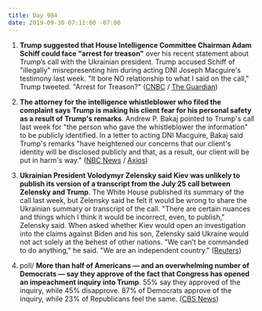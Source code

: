 ```yaml
---
title: Day 984
date: 2019-09-30 07:11:00 -07:00
---
```


1. **Trump suggested that House Intelligence Committee Chairman Adam Schiff could face "arrest for treason"** over his recent statement about Trump’s call with the Ukrainian president. Trump accused Schiff of "illegally" misrepresenting him during acting DNI Joseph Macguire's testimony last week. "It bore NO relationship to what I said on the call," Trump tweeted. "Arrest for Treason?" ([CNBC](https://www.cnbc.com/2019/09/30/trump-asks-if-schiff-should-face-arrest-for-treason-over-impeachment-probe.html) / [The Guardian](https://www.theguardian.com/us-news/2019/sep/30/donald-trump-has-put-whistleblower-in-danger-lawyers-say-ukraine-impeachment))

2. **The attorney for the intelligence whistleblower who filed the complaint says Trump is making his client fear for his personal safety as a result of Trump's remarks**. Andrew P. Bakaj pointed to Trump's call last week for "the person who gave the whistleblower the information" to be publicly identified. In a letter to acting DNI Macguire, Bakaj said Trump's remarks "have heightened our concerns that our client's identity will be disclosed publicly and that, as a result, our client will be put in harm's way." ([NBC News](https://www.nbcnews.com/politics/trump-impeachment-inquiry/whistleblower-s-lawyer-says-trump-endangering-his-client-n1060151) / [Axios](https://www.axios.com/whistleblowers-fears-for-safety-letter-shows-e12ffd3c-fdb5-4c7d-be21-79c3da4d9fb6.html))

3. **Ukrainian President Volodymyr Zelensky said Kiev was unlikely to publish its version of a transcript from the July 25 call between Zelensky and Trump**. The White House published its summary of the call last week, but Zelensky said he felt it would be wrong to share the Ukrainian summary or transcript of the call. "There are certain nuances and things which I think it would be incorrect, even, to publish," Zelensky said. When asked whether Kiev would open an investigation into the claims against Biden and his son, Zelensky said Ukraine would not act solely at the behest of other nations. "We can’t be commanded to do anything," he said. "We are an independent country." ([Reuters](https://www.reuters.com/article/us-usa-trump-whistleblower-zelenskiy-idUSKBN1WF152))

4. poll/ **More than half of Americans — and an overwhelming number of Democrats — say they approve of the fact that Congress has opened an impeachment inquiry into Trump**. 55% say they approved of the inquiry, while 45% disapprove. 87% of Democrats approve of the inquiry, while 23% of Republicans feel the same. ([CBS News](https://www.cbsnews.com/news/trump-impeachment-inquiry-poll-cbs-news-poll-finds-majority-of-americans-and-democrats-approve/)) 